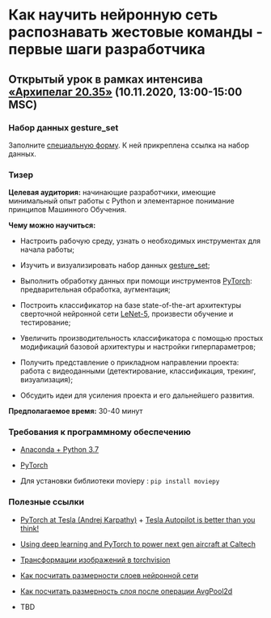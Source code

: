 # Как научить нейронную сеть распознавать жестовые команды - первые шаги разработчика

## Открытый урок в рамках интенсива [«Архипелаг 20.35»](https://2035.university/arkhipelag-20-35/) (10.11.2020, 13:00-15:00 MSC)

### Набор данных **gesture_set**

Заполните [специальную форму](https://forms.gle/S8oixqohuK2HzdtG9). К ней прикреплена ссылка на набор данных.

### Тизер

**Целевая аудитория:** начинающие разработчики, имеющие минимальный опыт работы с Python и элементарное понимание принципов Машинного Обучения.

**Чему можно научиться:**

- Настроить рабочую среду, узнать о необходимых инструментах для начала работы;

- Изучить и визуализировать набор данных [gesture_set](https://forms.gle/S8oixqohuK2HzdtG9);

- Выполнить обработку данных при помощи инструментов [PyTorch](https://pytorch.org/): предварительная обработка, аугментация;

- Построить классификатор на базе state-of-the-art архитектуры сверточной нейронной сети [LeNet-5](http://yann.lecun.com/exdb/lenet/), произвести обучение и тестирование;

- Увеличить производительность классификатора с помощью простых модификаций базовой архитектуры и настройки гиперпараметров;

- Получить представление о прикладном направлении проекта: работа с видеоданными (детектирование, классификация, трекинг, визуализация);

- Обсудить идеи для усиления проекта и его дальнейшего развития.

**Предполагаемое время:** 30-40 минут

### Требования к программному обеспечению

- [Anaconda + Python 3.7](https://www.anaconda.com/products/individual)

- [PyTorch](https://pytorch.org/get-started/locally/)

- Для установки библиотеки moviepy : `pip install moviepy`

### Полезные ссылки

- [PyTorch at Tesla (Andrej Karpathy)](https://youtu.be/oBklltKXtDE) + [Tesla Autopilot is better than you think!](https://youtu.be/zRnSmw1i_DQ)

- [Using deep learning and PyTorch to power next gen aircraft at Caltech](https://youtu.be/se206WBk2dM)

- [Трансформации изображений в torchvision](https://pytorch.org/docs/stable/torchvision/transforms.html)

- [Как посчитать размерности слоев нейронной сети](https://deeplizard.com/learn/video/cin4YcGBh3Q)

- [Как посчитать размерность слоя после операции AvgPool2d](https://pytorch.org/docs/stable/generated/torch.nn.AvgPool2d.html)

- TBD
